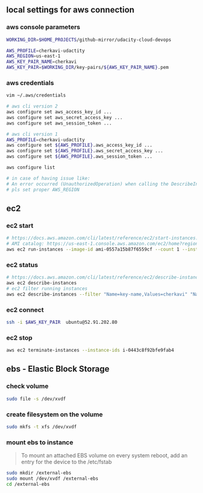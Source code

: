 
## local settings for aws connection

### aws console parameters
```sh
WORKING_DIR=$HOME_PROJECTS/github-mirror/udacity-cloud-devops

AWS_PROFILE=cherkavi-udactity
AWS_REGION=us-east-1
AWS_KEY_PAIR_NAME=cherkavi
AWS_KEY_PAIR=$WORKING_DIR/key-pairs/${AWS_KEY_PAIR_NAME}.pem
```

### aws credentials
```sh
vim ~/.aws/credentials
```
```sh
# aws cli version 2
aws configure set aws_access_key_id ...
aws configure set aws_secret_access_key ...
aws configure set aws_session_token ...

# aws cli version 1
AWS_PROFILE=cherkavi-udactity
aws configure set ${AWS_PROFILE}.aws_access_key_id ...
aws configure set ${AWS_PROFILE}.aws_secret_access_key ...
aws configure set ${AWS_PROFILE}.aws_session_token ...

aws configure list

# in case of having issue like:
# An error occurred (UnauthorizedOperation) when calling the DescribeInstances operation: You are not authorized to perform this operation.
# pls set proper AWS_REGION
```

## ec2 
### ec2 start
```sh
# https://docs.aws.amazon.com/cli/latest/reference/ec2/start-instances.html
# AMI catalog: https://us-east-1.console.aws.amazon.com/ec2/home?region=us-east-1#AMICatalog:
aws ec2 run-instances --image-id ami-0557a15b87f6559cf --count 1 --instance-type t2.micro --key-name ${AWS_KEY_PAIR_NAME} --security-group-ids launch-wizard-1
```

### ec2 status
```sh
# https://docs.aws.amazon.com/cli/latest/reference/ec2/describe-instances.html
aws ec2 describe-instances
# ec2 filter running instances 
aws ec2 describe-instances --filter "Name=key-name,Values=cherkavi" "Name=instance-state-name,Values=running" --query "Name=network-interface.addresses.private-ip-address,Values=172.*" --query 'Reservations[*].Instances[*].{InstanceId:InstanceId,KeyName:KeyName,State:State.Name, IP:NetworkInterfaces[0].PrivateIpAddresses[0].Association.PublicIp}'
```

### ec2 connect
```sh
ssh -i $AWS_KEY_PAIR  ubuntu@52.91.202.80
```

### ec2 stop
```sh
aws ec2 terminate-instances --instance-ids i-0443c8f92bfe9fab4
```

## ebs - Elastic Block Storage
### check volume
```sh
sudo file -s /dev/xvdf
```
### create filesystem on the volume
```sh
sudo mkfs -t xfs /dev/xvdf
```

### mount ebs to instance
> To mount an attached EBS volume on every system reboot, add an entry for the device to the /etc/fstab 
```sh
sudo mkdir /external-ebs
sudo mount /dev/xvdf /external-ebs
cd /external-ebs
```